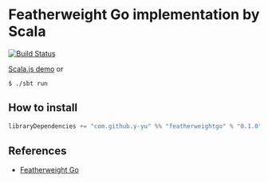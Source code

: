 Featherweight Go implementation by Scala
===========================================

[![Build Status](https://travis-ci.com/y-yu/featherweight_go.svg?branch=master)](https://travis-ci.com/y-yu/featherweight_go)

[Scala.js demo](https://y-yu.github.io/featherweight_go/) or

```console
$ ./sbt run
```

## How to install

```scala
libraryDependencies += "com.github.y-yu" %% "featherweightgo" % "0.1.0"
```

## References

- [Featherweight Go](https://arxiv.org/abs/2005.11710)